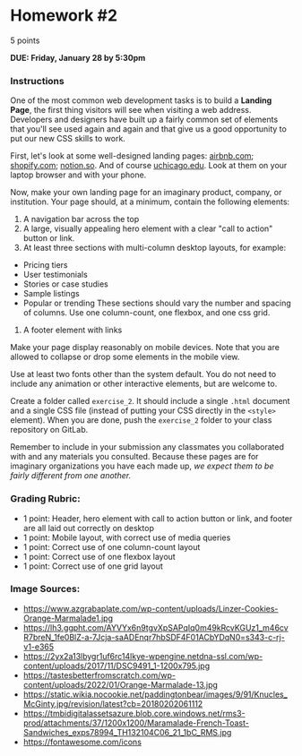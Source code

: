 # Homework #2

5 points

**DUE: Friday, January 28 by 5:30pm**

### Instructions

One of the most common web development tasks is to build a **Landing Page**, the
first thing visitors will see when visiting a web address. Developers and
designers have built up a fairly common set of elements that you'll see used
again and again and that give us a good opportunity to put our new CSS skills
to work.

First, let's look at some well-designed landing pages: [airbnb.com](airbnb.com);
[shopify.com](shopify.com); [notion.so](notion.so). And of course
[uchicago.edu](uchicago.edu). Look at them on your laptop browser and with your
phone.

Now, make your own landing page for an imaginary product, company, or
institution. Your page should, at a minimum, contain the following elements:
1. A navigation bar across the top
1. A large, visually appealing hero element with a clear "call to action"
  button or link.
1. At least three sections with multi-column desktop layouts, for example:
  - Pricing tiers
  - User testimonials
  - Stories or case studies
  - Sample listings
  - Popular or trending
  These sections should vary the number and spacing of columns. Use one
  column-count, one flexbox, and one css grid.
1. A footer element with links

Make your page display reasonably on mobile devices. Note that you are allowed
to collapse or drop some elements in the mobile view.

Use at least two fonts other than the system default. You do not need to include
any animation or other interactive elements, but are welcome to.

Create a folder called `exercise_2`. It should include a single `.html` document
and a single CSS file (instead of putting your CSS directly in the `<style>`
element). When you are done, push the `exercise_2` folder to your class
repository on GitLab.

Remember to include in your submission any classmates you collaborated with and
any materials you consulted. Because these pages are for imaginary organizations
you have each made up, *we expect them to be fairly different from one another.*

### Grading Rubric:
  * 1 point: Header, hero element with call to action button or link, and footer
    are all laid out correctly on desktop
  * 1 point: Mobile layout, with correct use of media queries
  * 1 point: Correct use of one column-count layout
  * 1 point: Correct use of one flexbox layout
  * 1 point: Correct use of one grid layout

### Image Sources:
- https://www.azgrabaplate.com/wp-content/uploads/Linzer-Cookies-Orange-Marmalade1.jpg
- https://lh3.ggpht.com/AYVYx6n9tgvXpSAPqIq0m49kRcvKGUz1_m46cvR7breN_1fe0BlZ-a-7Jcja-saADEnqr7hbSDF4F01ACbYDqN0=s343-c-rj-v1-e365
- https://2yx2a13lbygr1uf6rc14lkye-wpengine.netdna-ssl.com/wp-content/uploads/2017/11/DSC9491_1-1200x795.jpg
- https://tastesbetterfromscratch.com/wp-content/uploads/2022/01/Orange-Marmalade-13.jpg
- https://static.wikia.nocookie.net/paddingtonbear/images/9/91/Knucles_McGinty.jpg/revision/latest?cb=20180202061112
- https://tmbidigitalassetsazure.blob.core.windows.net/rms3-prod/attachments/37/1200x1200/Maramalade-French-Toast-Sandwiches_exps78994_TH132104C06_21_1bC_RMS.jpg
- https://fontawesome.com/icons
